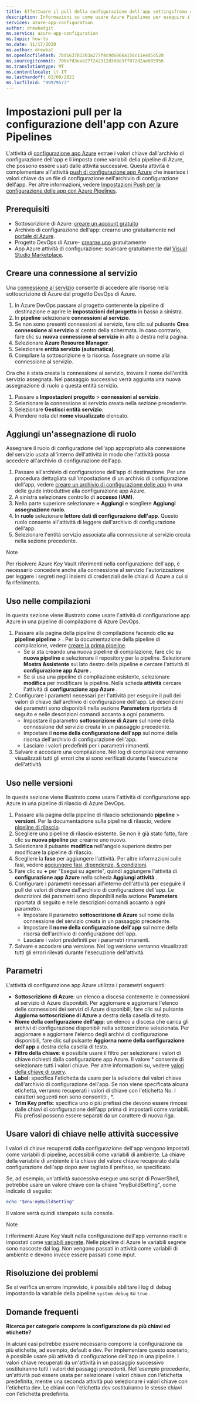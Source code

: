 ```yaml
---
title: Effettuare il pull della configurazione dell'app settingsfromo con Azure Pipelines
description: Informazioni su come usare Azure Pipelines per eseguire il pull dei valori di chiave in un archivio di configurazione dell'app
services: azure-app-configuration
author: drewbatgit
ms.service: azure-app-configuration
ms.topic: how-to
ms.date: 11/17/2020
ms.author: drewbat
ms.openlocfilehash: 7bd163781203a277f4c9d6866a156c11e4d5d520
ms.sourcegitcommit: 706e7d3eaa27f242312d3d8e3ff072d2ae685956
ms.translationtype: MT
ms.contentlocale: it-IT
ms.lasthandoff: 02/09/2021
ms.locfileid: "99979573"
---
```

# <a name="pull-settings-to-app-configuration-with-azure-pipelines"></a>Impostazioni pull per la configurazione dell'app con Azure Pipelines

L'attività di [configurazione app Azure](https://marketplace.visualstudio.com/items?itemName=AzureAppConfiguration.azure-app-configuration-task) estrae i valori chiave dall'archivio di configurazione dell'app e li imposta come variabili della pipeline di Azure, che possono essere usati dalle attività successive. Questa attività è complementare all'attività [push di configurazione app Azure](https://marketplace.visualstudio.com/items?itemName=AzureAppConfiguration.azure-app-configuration-task-push) che inserisce i valori chiave da un file di configurazione nell'archivio di configurazione dell'app. Per altre informazioni, vedere [Impostazioni Push per la configurazione delle app con Azure Pipelines](push-kv-devops-pipeline.md).

## <a name="prerequisites"></a>Prerequisiti

- Sottoscrizione di Azure: [creare un account gratuito](https://azure.microsoft.com/free/)
- Archivio di configurazione dell'app: crearne uno gratuitamente nel [portale di Azure](https://portal.azure.com).
- Progetto DevOps di Azure- [crearne uno](https://go.microsoft.com/fwlink/?LinkId=2014881) gratuitamente
- App Azure attività di configurazione: scaricare gratuitamente dal [Visual Studio Marketplace](https://marketplace.visualstudio.com/items?itemName=AzureAppConfiguration.azure-app-configuration-task#:~:text=Navigate%20to%20the%20Tasks%20tab,the%20Azure%20App%20Configuration%20instance.).  

## <a name="create-a-service-connection"></a>Creare una connessione al servizio

Una [connessione al servizio](/azure/devops/pipelines/library/service-endpoints) consente di accedere alle risorse nella sottoscrizione di Azure dal progetto DevOps di Azure.

1. In Azure DevOps passare al progetto contenente la pipeline di destinazione e aprire le **impostazioni del progetto** in basso a sinistra.
1. In **pipeline** selezionare **connessioni al servizio**.
1. Se non sono presenti connessioni al servizio, fare clic sul pulsante **Crea connessione al servizio** al centro della schermata. In caso contrario, fare clic su **nuova connessione al servizio** in alto a destra nella pagina.
1. Selezionare **Azure Resource Manager**.
1. Selezionare **entità servizio (automatica)**.
1. Compilare la sottoscrizione e la risorsa. Assegnare un nome alla connessione al servizio.

Ora che è stata creata la connessione al servizio, trovare il nome dell'entità servizio assegnata. Nel passaggio successivo verrà aggiunta una nuova assegnazione di ruolo a questa entità servizio.

1. Passare a **Impostazioni progetto**  >  **connessioni al servizio**.
1. Selezionare la connessione al servizio creata nella sezione precedente.
1. Selezionare **Gestisci entità servizio**.
1. Prendere nota del **nome visualizzato** elencato.

## <a name="add-role-assignment"></a>Aggiungi un'assegnazione di ruolo

Assegnare il ruolo di configurazione dell'app appropriato alla connessione del servizio usata all'interno dell'attività in modo che l'attività possa accedere all'archivio di configurazione dell'app.

1. Passare all'archivio di configurazione dell'app di destinazione. Per una procedura dettagliata sull'impostazione di un archivio di configurazione dell'app, vedere [creare un archivio di configurazione delle app](./quickstart-dotnet-core-app.md#create-an-app-configuration-store) in una delle guide introduttive alla configurazione app Azure.
1. A sinistra selezionare controllo di **accesso (IAM)**.
1. Nella parte superiore selezionare **+ Aggiungi** e scegliere **Aggiungi assegnazione ruolo**.
1. In **ruolo** selezionare **lettore dati di configurazione dell'app**. Questo ruolo consente all'attività di leggere dall'archivio di configurazione dell'app. 
1. Selezionare l'entità servizio associata alla connessione al servizio creata nella sezione precedente.

> [!NOTE]
> Per risolvere Azure Key Vault riferimenti nella configurazione dell'app, è necessario concedere anche alla connessione al servizio l'autorizzazione per leggere i segreti negli insiemi di credenziali delle chiavi di Azure a cui si fa riferimento.
  
## <a name="use-in-builds"></a>Uso nelle compilazioni

In questa sezione viene illustrato come usare l'attività di configurazione app Azure in una pipeline di compilazione di Azure DevOps.

1. Passare alla pagina della pipeline di compilazione facendo **clic su pipeline pipeline**  >  . Per la documentazione della pipeline di compilazione, vedere  [creare la prima pipeline](/azure/devops/pipelines/create-first-pipeline?tabs=net%2Ctfs-2018-2%2Cbrowser).
      - Se si sta creando una nuova pipeline di compilazione, fare clic su **nuova pipeline** e selezionare il repository per la pipeline. Selezionare **Mostra Assistente** sul lato destro della pipeline e cercare l'attività di **configurazione app Azure** .
      - Se si usa una pipeline di compilazione esistente, selezionare **modifica** per modificare la pipeline. Nella scheda **attività** cercare l'attività di **configurazione app Azure** .
1. Configurare i parametri necessari per l'attività per eseguire il pull dei valori di chiave dall'archivio di configurazione dell'app. Le descrizioni dei parametri sono disponibili nella sezione **Parameters** riportata di seguito e nelle descrizioni comandi accanto a ogni parametro.
      - Impostare il parametro **sottoscrizione di Azure** sul nome della connessione del servizio creata in un passaggio precedente.
      - Impostare il **nome della configurazione dell'app** sul nome della risorsa dell'archivio di configurazione dell'app.
      - Lasciare i valori predefiniti per i parametri rimanenti.
1. Salvare e accodare una compilazione. Nel log di compilazione verranno visualizzati tutti gli errori che si sono verificati durante l'esecuzione dell'attività.

## <a name="use-in-releases"></a>Uso nelle versioni

In questa sezione viene illustrato come usare l'attività di configurazione app Azure in una pipeline di rilascio di Azure DevOps.

1. Passare alla pagina della pipeline di rilascio selezionando **pipeline**  >  **versioni**. Per la documentazione sulla pipeline di rilascio, vedere [pipeline di rilascio](/azure/devops/pipelines/release).
1. Scegliere una pipeline di rilascio esistente. Se non è già stato fatto, fare clic su **nuova pipeline** per crearne uno nuovo.
1. Selezionare il pulsante **modifica** nell'angolo superiore destro per modificare la pipeline di rilascio.
1. Scegliere la **fase** per aggiungere l'attività. Per altre informazioni sulle fasi, vedere [aggiungere fasi, dipendenze, & condizioni](/azure/devops/pipelines/release/environments).
1. Fare clic su **+** per "Esegui su agente", quindi aggiungere l'attività di **configurazione app Azure** nella scheda **Aggiungi attività** .
1. Configurare i parametri necessari all'interno dell'attività per eseguire il pull dei valori di chiave dall'archivio di configurazione dell'app. Le descrizioni dei parametri sono disponibili nella sezione **Parameters** riportata di seguito e nelle descrizioni comandi accanto a ogni parametro.
      - Impostare il parametro **sottoscrizione di Azure** sul nome della connessione del servizio creata in un passaggio precedente.
      - Impostare il **nome della configurazione dell'app** sul nome della risorsa dell'archivio di configurazione dell'app.
      - Lasciare i valori predefiniti per i parametri rimanenti.
1. Salvare e accodare una versione. Nel log versione verranno visualizzati tutti gli errori rilevati durante l'esecuzione dell'attività.

## <a name="parameters"></a>Parametri

L'attività di configurazione app Azure utilizza i parametri seguenti:

- **Sottoscrizione di Azure**: un elenco a discesa contenente le connessioni al servizio di Azure disponibili. Per aggiornare e aggiornare l'elenco delle connessioni dei servizi di Azure disponibili, fare clic sul pulsante **Aggiorna sottoscrizione di Azure** a destra della casella di testo.
- **Nome della configurazione dell'app**: un elenco a discesa che carica gli archivi di configurazione disponibili nella sottoscrizione selezionata. Per aggiornare e aggiornare l'elenco degli archivi di configurazione disponibili, fare clic sul pulsante **Aggiorna nome della configurazione dell'app** a destra della casella di testo.
- **Filtro della chiave**: è possibile usare il filtro per selezionare i valori di chiave richiesti dalla configurazione app Azure. Il valore * consente di selezionare tutti i valori chiave. Per altre informazioni su, vedere [valori della chiave di query](concept-key-value.md#query-key-values).
- **Label**: specifica l'etichetta da usare per la selezione dei valori chiave dall'archivio di configurazione dell'app. Se non viene specificata alcuna etichetta, verranno recuperati i valori di chiave con l'etichetta No. I caratteri seguenti non sono consentiti:, *.
- **Trim Key prefix**: specifica uno o più prefissi che devono essere rimossi dalle chiavi di configurazione dell'app prima di impostarli come variabili. Più prefissi possono essere separati da un carattere di nuova riga.

## <a name="use-key-values-in-subsequent-tasks"></a>Usare valori di chiave nelle attività successive

I valori di chiave recuperati dalla configurazione dell'app vengono impostati come variabili di pipeline, accessibili come variabili di ambiente. La chiave della variabile di ambiente è la chiave del valore chiave recuperato dalla configurazione dell'app dopo aver tagliato il prefisso, se specificato.

Se, ad esempio, un'attività successiva esegue uno script di PowerShell, potrebbe usare un valore chiave con la chiave "myBuildSetting", come indicato di seguito:
```powershell
echo "$env:myBuildSetting"
```
Il valore verrà quindi stampato sulla console.

> [!NOTE]
> I riferimenti Azure Key Vault nella configurazione dell'app verranno risolti e impostati come [variabili segrete](/azure/devops/pipelines/process/variables#secret-variables). Nelle pipeline di Azure le variabili segrete sono nascoste dal log. Non vengono passati in attività come variabili di ambiente e devono invece essere passati come input. 

## <a name="troubleshooting"></a>Risoluzione dei problemi

Se si verifica un errore imprevisto, è possibile abilitare i log di debug impostando la variabile della pipeline `system.debug` su `true` .

## <a name="faq"></a>Domande frequenti

**Ricerca per categorie comporre la configurazione da più chiavi ed etichette?**

In alcuni casi potrebbe essere necessario comporre la configurazione da più etichette, ad esempio, default e dev. Per implementare questo scenario, è possibile usare più attività di configurazione dell'app in una pipeline. I valori chiave recuperati da un'attività in un passaggio successivo sostituiranno tutti i valori dei passaggi precedenti. Nell'esempio precedente, un'attività può essere usata per selezionare i valori chiave con l'etichetta predefinita, mentre una seconda attività può selezionare i valori chiave con l'etichetta dev. Le chiavi con l'etichetta dev sostituiranno le stesse chiavi con l'etichetta predefinita.
